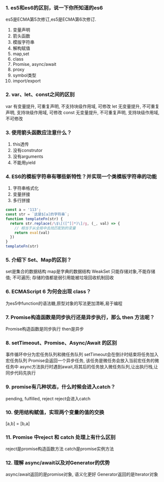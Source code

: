 ### 1. es5和es6的区别，说一下你所知道的es6
es5是ECMA第5次修订,es5是ECMA第6次修订.
1. 变量声明
2. 箭头函数
3. 模版字符串
4. 解构赋值
6. map,set
7. class
8. Promise, async/await
9. proxy
10. symbol类型
11. import/export

### 2. var、let、const之间的区别
var 有变量提升, 可重复声明, 不支持块级作用域, 可修改
let 无变量提升, 不可重复声明, 支持块级作用域, 可修改
const 无变量提升, 不可重复声明, 支持块级作用域, 不可修改 

### 3. 使用箭头函数应注意什么？
1. this透传
2. 没有construtor
3. 没有arguments
4. 不能用yield

### 4. ES6的模板字符串有哪些新特性？并实现一个类模板字符串的功能
1. 字符串格式化
2. 变量拼接
3. 多行拼接
```javascript
const a = '113';
const str = `这是$[a]的字符串`;
function templateFn(str) {
  return str.replace(/\$\[([^]]*)\]/g, (_, val) => {
    // 相当于从全局中去找匹配到的变量
    return eval(val)
  })
}
templateFn(str)
```

### 5. 介绍下 Set、Map的区别？
set是集合的数据结构
map是字典的数据结构
WeakSet 只能存储对象,不能存储值; 不可遍历; 存储的值都是弱引用能被垃圾回收机制回收

### 6. ECMAScript 6 为何会出现 class？
为es5中function的语法糖,原型对象的写法更加清晰,易于编程

### 7. Promise构造函数是同步执行还是异步执行，那么 then 方法呢？
Promise构造函数是同步执行
then是异步

### 8. setTimeout、Promise、Async/Await 的区别
事件循环中分为宏任务队列和微任务队列
setTimeout会在倒计时结束将任务加入宏任务队列
Promise会返回一个异步任务, 该任务是微任务会放入当前宏任务的微任务中
async方法执行时遇到await,将其后的任务放入微任务队列,让出执行栈,让同步代码先执行

### 9. promise有几种状态，什么时候会进入catch？
pending, fulfilled, reject
reject会进入catch

### 10. 使用结构赋值，实现两个变量的值的交换
[a,b] = [b,a]

### 11. Promise 中reject 和 catch 处理上有什么区别
reject是promise构造函数方法
catch是promise实例方法

### 12. 理解 async/await以及对Generator的优势
async/await返回的是promise对象, 语义化更好
Generator返回的是Iterator对象